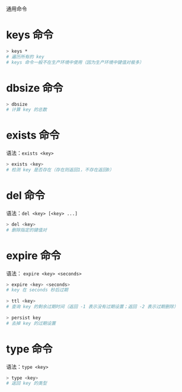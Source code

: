 <span class="title">通用命令</span>

# keys 命令

```sh
> keys *
# 遍历所有的 key
# keys 命令一般不在生产环境中使用（因为生产环境中键值对极多）
```


# dbsize 命令


```sh
> dbsize
# 计算 key 的总数
```


# exists 命令

语法：`exists <key>`

```sh
> exists <key>
# 检测 key 是否存在（存在则返回1，不存在返回0）
```

# del 命令

语法：`del <key> [<key> ...]`

```sh
> del <key>
# 删除指定的键值对
```

# expire 命令

语法： `expire <key> <seconds>`

```sh
> expire <key> <seconds>
# key 在 seconds 秒后过期
  
> ttl <key>
# 查询 key 的剩余过期时间（返回 -1 表示没有过期设置；返回 -2 表示过期删除）
 
> persist key
# 去掉 key 的过期设置
```

# type 命令

语法：`type <key>`

```sh
> type <key>
# 返回 key 的类型
```
